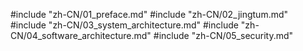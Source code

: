 #include "zh-CN/01_preface.md"
#include "zh-CN/02_jingtum.md"
#include "zh-CN/03_system_architecture.md"
#include "zh-CN/04_software_architecture.md"
#include "zh-CN/05_security.md"
